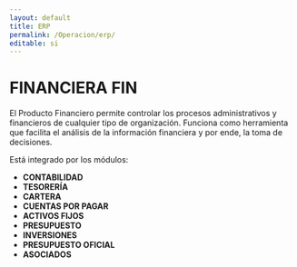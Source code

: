 ```yaml
---
layout: default
title: ERP
permalink: /Operacion/erp/
editable: si
---
```


# FINANCIERA FIN  

El Producto Financiero permite controlar los procesos administrativos y financieros de cualquier tipo de organización.  Funciona como herramienta que facilita el análisis de la información financiera y por ende, la toma de decisiones.  

Está integrado por los módulos:  

* **CONTABILIDAD**  
* **TESORERÍA**  
* **CARTERA**  
* **CUENTAS POR PAGAR**  
* **ACTIVOS FIJOS**  
* **PRESUPUESTO**  
* **INVERSIONES**  
* **PRESUPUESTO OFICIAL**  
* **ASOCIADOS**  

